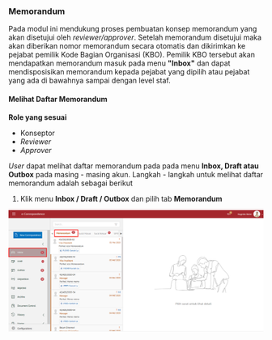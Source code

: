 ### Memorandum

Pada modul ini mendukung proses pembuatan konsep memorandum yang akan disetujui oleh *reviewer/approver*. Setelah memorandum disetujui maka akan diberikan nomor memorandum secara otomatis dan dikirimkan ke pejabat pemilik Kode Bagian Organisasi (KBO). Pemilik KBO tersebut akan mendapatkan memorandum masuk pada menu **"Inbox"** dan dapat mendisposisikan memorandum kepada pejabat yang dipilih atau pejabat yang ada di bawahnya sampai dengan level staf.

#### Melihat Daftar Memorandum

**Role yang sesuai**

- Konseptor
- *Reviewer*
- *Approver*

*User* dapat melihat daftar memorandum pada pada menu **Inbox, Draft atau Outbox** pada masing - masing akun. Langkah - langkah untuk melihat daftar memorandum adalah sebagai berikut

1. Klik menu **Inbox / Draft / Outbox** dan pilih tab **Memorandum**

![gambar](SC_Memorandum/MM01.png)